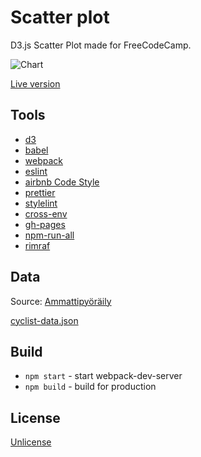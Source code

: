 # Scatter plot

D3.js Scatter Plot made for FreeCodeCamp.

![Chart](https://res.cloudinary.com/anton-zdanov/image/upload/q_auto/v1513065709/Screen_Shot_2017-12-12_at_10.00.50_vla4uk.png)

[Live version](https://azdanov.js.org/scatter-plot/)

## Tools

* [d3](https://github.com/d3/d3)
* [babel](https://github.com/babel/babel)
* [webpack](https://github.com/webpack)
* [eslint](https://github.com/eslint/eslint)
* [airbnb Code Style](https://github.com/airbnb/javascript)
* [prettier](https://github.com/prettier/prettier)
* [stylelint](https://github.com/stylelint/stylelint)
* [cross-env](https://github.com/kentcdodds/cross-env)
* [gh-pages](https://github.com/tschaub/gh-pages)
* [npm-run-all](https://github.com/mysticatea/npm-run-all)
* [rimraf](https://github.com/isaacs/rimraf)

## Data

Source: [Ammattipyöräily](http://www.fillarifoorumi.fi/forum/showthread.php?38129-Ammattilaispy%F6r%E4ilij%F6iden-nousutietoja-%28aika-km-h-VAM-W-W-kg-etc-%29&p=2041608#post2041608)

[cyclist-data.json](https://raw.githubusercontent.com/FreeCodeCamp/ProjectReferenceData/master/cyclist-data.json)

## Build

* `npm start` - start webpack-dev-server
* `npm build` - build for production

## License

[Unlicense](https://unlicense.org)
